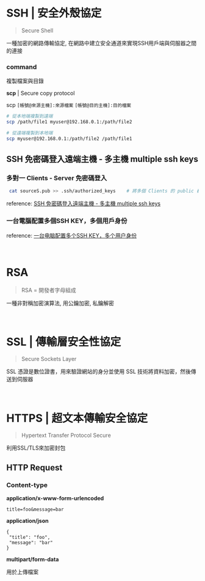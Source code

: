 # SSH | 安全外殼協定

> Secure Shell

一種加密的網路傳輸協定, 在網路中建立安全通道來實現SSH用戶端與伺服器之間的連接

### command

複製檔案與目錄

**scp** | Secure copy protocol 

scp `[帳號@來源主機]:來源檔案` `[帳號@目的主機]:目的檔案 `

```sh
# 從本地端複製到遠端
scp /path/file1 myuser@192.168.0.1:/path/file2

# 從遠端複製到本地端
scp myuser@192.168.0.1:/path/file2 /path/file1
```

## SSH 免密碼登入遠端主機 - 多主機 multiple ssh keys

### 多對一 Clients - Server 免密碼登入

```sh
 cat sourceS.pub >> .ssh/authorized_keys    # 將多個 Clients 的 public 都存放到同一個檔案 authorized_keys
```

reference: [SSH 免密碼登入遠端主機 - 多主機 multiple ssh keys](https://blog.xuite.net/tolarku/blog/300563924-SSH+%E5%85%8D%E5%AF%86%E7%A2%BC%E7%99%BB%E5%85%A5%E9%81%A0%E7%AB%AF%E4%B8%BB%E6%A9%9F+-+%E5%A4%9A%E4%B8%BB%E6%A9%9F+multiple+ssh+keys)



### 一台電腦配置多個SSH KEY，多個用戶身份

reference: [一台电脑配置多个SSH KEY，多个用户身份](https://segmentfault.com/a/1190000008462401)

<br />

# RSA

> RSA = 開發者字母組成

一種非對稱加密演算法, 用公鑰加密, 私鑰解密

<br />

# SSL | 傳輸層安全性協定

> Secure Sockets Layer

SSL 憑證是數位證書，用來驗證網站的身分並使用 SSL 技術將資料加密，然後傳送到伺服器

<br />

# HTTPS | 超文本傳輸安全協定

> Hypertext Transfer Protocol Secure

利用SSL/TLS來加密封包

## HTTP Request

### Content-type

**application/x-www-form-urlencoded**

`title=foo&message=bar`

**application/json**

```
{
 "title": "foo",
 "message": "bar"
}
```

**multipart/form-data**

用於上傳檔案
